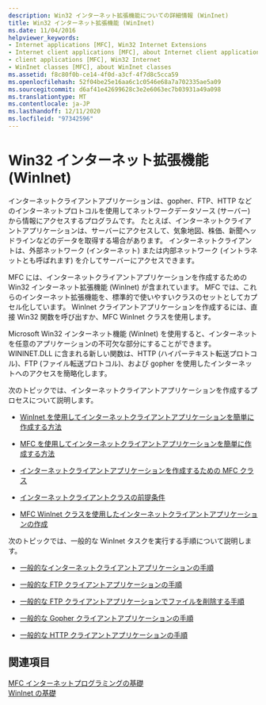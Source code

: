 ```yaml
---
description: Win32 インターネット拡張機能についての詳細情報 (WinInet)
title: Win32 インターネット拡張機能 (WinInet)
ms.date: 11/04/2016
helpviewer_keywords:
- Internet applications [MFC], Win32 Internet Extensions
- Internet client applications [MFC], about Internet client applications
- client applications [MFC], Win32 Internet
- WinInet classes [MFC], about WinInet classes
ms.assetid: f8c80f0b-ce14-4f0d-a3cf-4f7d8c5cca59
ms.openlocfilehash: 52f04be25e16aa6c1c0546e68a7a702335ae5a09
ms.sourcegitcommit: d6af41e42699628c3e2e6063ec7b03931a49a098
ms.translationtype: MT
ms.contentlocale: ja-JP
ms.lasthandoff: 12/11/2020
ms.locfileid: "97342596"
---
```

# <a name="win32-internet-extensions-wininet"></a>Win32 インターネット拡張機能 (WinInet)

インターネットクライアントアプリケーションは、gopher、FTP、HTTP などのインターネットプロトコルを使用してネットワークデータソース (サーバー) から情報にアクセスするプログラムです。 たとえば、インターネットクライアントアプリケーションは、サーバーにアクセスして、気象地図、株価、新聞ヘッドラインなどのデータを取得する場合があります。 インターネットクライアントは、外部ネットワーク (インターネット) または内部ネットワーク (イントラネットとも呼ばれます) を介してサーバーにアクセスできます。

MFC には、インターネットクライアントアプリケーションを作成するための Win32 インターネット拡張機能 (WinInet) が含まれています。 MFC では、これらのインターネット拡張機能を、標準的で使いやすいクラスのセットとしてカプセル化しています。 WinInet クライアントアプリケーションを作成するには、直接 Win32 関数を呼び出すか、MFC WinInet クラスを使用します。

Microsoft Win32 インターネット機能 (WinInet) を使用すると、インターネットを任意のアプリケーションの不可欠な部分にすることができます。 WININET.DLL に含まれる新しい関数は、HTTP (ハイパーテキスト転送プロトコル)、FTP (ファイル転送プロトコル)、および gopher を使用したインターネットへのアクセスを簡略化します。

次のトピックでは、インターネットクライアントアプリケーションを作成するプロセスについて説明します。

- [WinInet を使用してインターネットクライアントアプリケーションを簡単に作成する方法](../mfc/how-wininet-makes-it-easier-to-create-internet-client-applications.md)

- [MFC を使用してインターネットクライアントアプリケーションを簡単に作成する方法](../mfc/how-mfc-makes-it-easier-to-create-internet-client-applications.md)

- [インターネットクライアントアプリケーションを作成するための MFC クラス](../mfc/mfc-classes-for-creating-internet-client-applications.md)

- [インターネットクライアントクラスの前提条件](../mfc/prerequisites-for-internet-client-classes.md)

- [MFC WinInet クラスを使用したインターネットクライアントアプリケーションの作成](../mfc/writing-an-internet-client-application-using-mfc-wininet-classes.md)

次のトピックでは、一般的な WinInet タスクを実行する手順について説明します。

- [一般的なインターネットクライアントアプリケーションの手順](../mfc/steps-in-a-typical-internet-client-application.md)

- [一般的な FTP クライアントアプリケーションの手順](../mfc/steps-in-a-typical-ftp-client-application.md)

- [一般的な FTP クライアントアプリケーションでファイルを削除する手順](../mfc/steps-in-a-typical-ftp-client-application-to-delete-a-file.md)

- [一般的な Gopher クライアントアプリケーションの手順](../mfc/steps-in-a-typical-gopher-client-application.md)

- [一般的な HTTP クライアントアプリケーションの手順](../mfc/steps-in-a-typical-http-client-application.md)

## <a name="see-also"></a>関連項目

[MFC インターネットプログラミングの基礎](../mfc/mfc-internet-programming-basics.md)<br/>
[WinInet の基礎](../mfc/wininet-basics.md)
